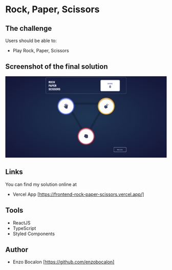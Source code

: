 # Rock, Paper, Scissors

## The challenge

Users should be able to:

- Play Rock, Paper, Scissors

## Screenshot of the final solution

<img src="./src/assets/Screenshot.png">

## Links

You can find my solution online at 

- Vercel App [https://frontend-rock-paper-scissors.vercel.app/]

## Tools

- ReactJS
- TypeScript
- Styled Components

## Author

- Enzo Bocalon [https://github.com/enzobocalon]
